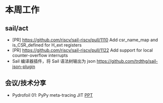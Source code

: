 # 本周工作

## sail/act

- \[PR\] <https://github.com/riscv/sail-riscv/pull/1110> Add csr_name_map and is_CSR_defined for H_ext registers
- \[PR\] <https://github.com/riscv/sail-riscv/pull/1122> Add support for local counter-overflow interrupts
- Sail 编译器插件，将 Sail 语法树输出为 json <https://github.com/trdthg/sail-json-plugin>

## 会议/技术分享

- Pydrofoil 01: PyPy meta-tracing JIT [PPT](https://github.com/trdthg/plct/blob/main/doc/pydrofoil/pypy_ppt/main.pdf)
